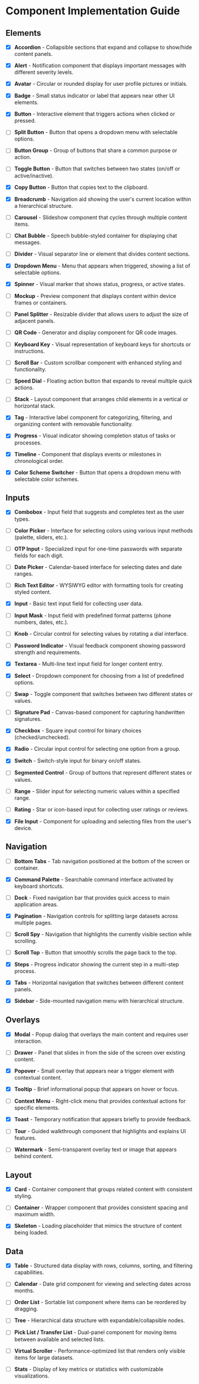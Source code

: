 # Component Implementation Guide

## Elements

- [x] **Accordion** - Collapsible sections that expand and collapse to show/hide content panels.

- [x] **Alert** - Notification component that displays important messages with different severity levels.

- [x] **Avatar** - Circular or rounded display for user profile pictures or initials.

- [x] **Badge** - Small status indicator or label that appears near other UI elements.

- [x] **Button** - Interactive element that triggers actions when clicked or pressed.

- [ ] **Split Button** - Button that opens a dropdown menu with selectable options.

- [ ] **Button Group** - Group of buttons that share a common purpose or action.

- [ ] **Toggle Button** - Button that switches between two states (on/off or active/inactive).

- [x] **Copy Button** - Button that copies text to the clipboard.

- [x] **Breadcrumb** - Navigation aid showing the user's current location within a hierarchical structure.

- [ ] **Carousel** - Slideshow component that cycles through multiple content items.

- [ ] **Chat Bubble** - Speech bubble-styled container for displaying chat messages.

- [ ] **Divider** - Visual separator line or element that divides content sections.

- [x] **Dropdown Menu** - Menu that appears when triggered, showing a list of selectable options.

- [x] **Spinner** - Visual marker that shows status, progress, or active states.

- [ ] **Mockup** - Preview component that displays content within device frames or containers.

- [ ] **Panel Splitter** - Resizable divider that allows users to adjust the size of adjacent panels.

- [ ] **QR Code** - Generator and display component for QR code images.

- [ ] **Keyboard Key** - Visual representation of keyboard keys for shortcuts or instructions.

- [ ] **Scroll Bar** - Custom scrollbar component with enhanced styling and functionality.

- [ ] **Speed Dial** - Floating action button that expands to reveal multiple quick actions.

- [ ] **Stack** - Layout component that arranges child elements in a vertical or horizontal stack.

- [x] **Tag** - Interactive label component for categorizing, filtering, and organizing content with removable functionality.

- [x] **Progress** - Visual indicator showing completion status of tasks or processes.

- [x] **Timeline** - Component that displays events or milestones in chronological order.

- [x] **Color Scheme Switcher** - Button that opens a dropdown menu with selectable color schemes.

## Inputs

- [x] **Combobox** - Input field that suggests and completes text as the user types.

- [ ] **Color Picker** - Interface for selecting colors using various input methods (palette, sliders, etc.).

- [ ] **OTP Input** - Specialized input for one-time passwords with separate fields for each digit.

- [ ] **Date Picker** - Calendar-based interface for selecting dates and date ranges.

- [ ] **Rich Text Editor** - WYSIWYG editor with formatting tools for creating styled content.

- [x] **Input** - Basic text input field for collecting user data.

- [ ] **Input Mask** - Input field with predefined format patterns (phone numbers, dates, etc.).

- [ ] **Knob** - Circular control for selecting values by rotating a dial interface.

- [ ] **Password Indicator** - Visual feedback component showing password strength and requirements.

- [x] **Textarea** - Multi-line text input field for longer content entry.

- [x] **Select** - Dropdown component for choosing from a list of predefined options.

- [ ] **Swap** - Toggle component that switches between two different states or values.

- [ ] **Signature Pad** - Canvas-based component for capturing handwritten signatures.

- [x] **Checkbox** - Square input control for binary choices (checked/unchecked).

- [x] **Radio** - Circular input control for selecting one option from a group.

- [x] **Switch** - Switch-style input for binary on/off states.

- [ ] **Segmented Control** - Group of buttons that represent different states or values.

- [ ] **Range** - Slider input for selecting numeric values within a specified range.

- [ ] **Rating** - Star or icon-based input for collecting user ratings or reviews.

- [x] **File Input** - Component for uploading and selecting files from the user's device.

## Navigation

- [ ] **Bottom Tabs** - Tab navigation positioned at the bottom of the screen or container.

- [x] **Command Palette** - Searchable command interface activated by keyboard shortcuts.

- [ ] **Dock** - Fixed navigation bar that provides quick access to main application areas.

- [x] **Pagination** - Navigation controls for splitting large datasets across multiple pages.

- [ ] **Scroll Spy** - Navigation that highlights the currently visible section while scrolling.

- [ ] **Scroll Top** - Button that smoothly scrolls the page back to the top.

- [x] **Steps** - Progress indicator showing the current step in a multi-step process.

- [x] **Tabs** - Horizontal navigation that switches between different content panels.

- [x] **Sidebar** - Side-mounted navigation menu with hierarchical structure.

## Overlays

- [x] **Modal** - Popup dialog that overlays the main content and requires user interaction.

- [ ] **Drawer** - Panel that slides in from the side of the screen over existing content.

- [x] **Popover** - Small overlay that appears near a trigger element with contextual content.

- [x] **Tooltip** - Brief informational popup that appears on hover or focus.

- [ ] **Context Menu** - Right-click menu that provides contextual actions for specific elements.

- [x] **Toast** - Temporary notification that appears briefly to provide feedback.

- [ ] **Tour** - Guided walkthrough component that highlights and explains UI features.

- [ ] **Watermark** - Semi-transparent overlay text or image that appears behind content.

## Layout

- [x] **Card** - Container component that groups related content with consistent styling.

- [ ] **Container** - Wrapper component that provides consistent spacing and maximum width.

- [x] **Skeleton** - Loading placeholder that mimics the structure of content being loaded.

## Data

- [x] **Table** - Structured data display with rows, columns, sorting, and filtering capabilities.

- [ ] **Calendar** - Date grid component for viewing and selecting dates across months.

- [ ] **Order List** - Sortable list component where items can be reordered by dragging.

- [ ] **Tree** - Hierarchical data structure with expandable/collapsible nodes.

- [ ] **Pick List / Transfer List** - Dual-panel component for moving items between available and selected lists.

- [ ] **Virtual Scroller** - Performance-optimized list that renders only visible items for large datasets.

- [ ] **Stats** - Display of key metrics or statistics with customizable visualizations.
